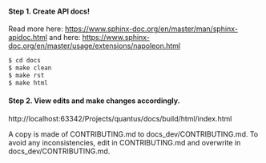 #### Step 1. Create API docs!
Read more here: https://www.sphinx-doc.org/en/master/man/sphinx-apidoc.html and here: https://www.sphinx-doc.org/en/master/usage/extensions/napoleon.html
```bash
$ cd docs
$ make clean
$ make rst
$ make html
```

#### Step 2. View edits and make changes accordingly.
http://localhost:63342/Projects/quantus/docs/build/html/index.html

A copy is made of CONTRIBUTING.md to docs_dev/CONTRIBUTING.md. To avoid any inconsistencies, edit in CONTRIBUTING.md and overwrite in docs_dev/CONTRIBUTING.md.

